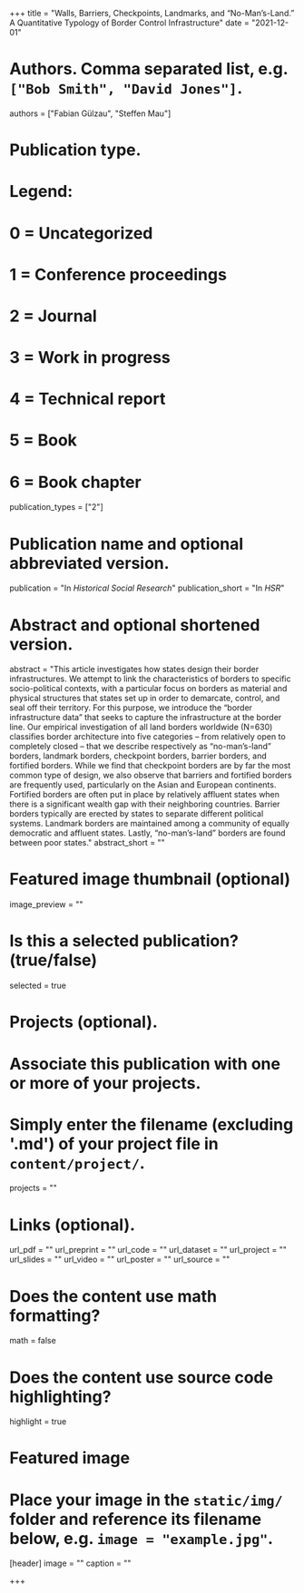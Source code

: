 +++
title = "Walls, Barriers, Checkpoints, Landmarks, and “No-Man’s-Land.” A Quantitative Typology of Border Control Infrastructure"
date = "2021-12-01"
  
# Authors. Comma separated list, e.g. `["Bob Smith", "David Jones"]`.
authors = ["Fabian Gülzau", "Steffen Mau"]
  
# Publication type.
# Legend:
# 0 = Uncategorized
# 1 = Conference proceedings
# 2 = Journal
# 3 = Work in progress
# 4 = Technical report
# 5 = Book
# 6 = Book chapter
publication_types = ["2"]
  
# Publication name and optional abbreviated version.
publication = "In *Historical Social Research*"
publication_short = "In *HSR*"
  
# Abstract and optional shortened version.
abstract = "This article investigates how states design their border infrastructures. We attempt to link the characteristics of borders to specific socio-political contexts, with a particular focus on borders as material and physical structures that states set up in order to demarcate, control, and seal off their territory. For this purpose, we introduce the “border infrastructure data” that seeks to capture the infrastructure at the border line. Our empirical investigation of all land borders worldwide (N=630) classifies border architecture into five categories – from relatively open to completely closed – that we describe respectively as “no-man’s-land” borders, landmark borders, checkpoint borders, barrier borders, and fortified borders. While we find that checkpoint borders are by far the most common type of design, we also observe that barriers and fortified borders are frequently used, particularly on the Asian and European continents. Fortified borders are often put in place by relatively affluent states when there is a significant wealth gap with their neighboring countries. Barrier borders typically are erected by states to separate different political systems. Landmark borders are maintained among a community of equally democratic and affluent states. Lastly, “no-man’s-land” borders are found between poor states."
abstract_short = ""
  
# Featured image thumbnail (optional)
image_preview = ""
  
# Is this a selected publication? (true/false)
selected = true
  
# Projects (optional).
#   Associate this publication with one or more of your projects.
#   Simply enter the filename (excluding '.md') of your project file in `content/project/`.
projects = ""
  
# Links (optional).
url_pdf = ""
url_preprint = ""
url_code = ""
url_dataset = ""
url_project = ""
url_slides = ""
url_video = ""
url_poster = ""
url_source = ""
  
# Does the content use math formatting?
math = false
  
# Does the content use source code highlighting?
highlight = true
  
# Featured image
# Place your image in the `static/img/` folder and reference its filename below, e.g. `image = "example.jpg"`.
[header]
image = ""
caption = ""
  
+++